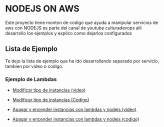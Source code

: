 # NODEJS ON AWS
Este proyecto tiene monton de codigo que ayuda a manipular servicios de aws con NODEJS es parte del canal de youtube culturadevops
alli desarrollo los ejemplos y explico como dejarlos configurados 

## Lista de Ejemplo
Te dejo la lista de ejemplo que he ido desarrollando separado por servicio, tambien por video o codigo.
### Ejemplo de Lambdas
- [Modificar tipo de instancias (video)](https://youtu.be/BGIvZpsFTw4)
- [Modificar tipo de instancias (Codigo)](https://github.com/culturadevops/nodejs_on_aws/tree/master/lambda.modifyEC2)

- [Apagar y encender instancias con lambdas y nodejs (video)](https://youtu.be/BGIvZpsFTw4)
- [Apagar y encender instancias con lambdas y nodejs (codigo)](https://github.com/culturadevops/nodejs_on_aws/tree/master/lambda.modifyEC2)
